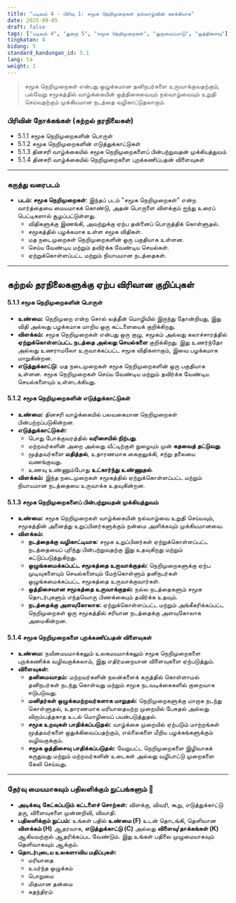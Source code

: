 ```yaml
---
title: "படிவம் 4 - பிரிவு 1: சமூக நெறிமுறைகள் நல்வாழ்வின் ஊக்கியாக"
date: 2025-09-05
draft: false
tags: ["படிவம் 4", "துறை 5", "சமூக நெறிமுறைகள்", "ஒருமைப்பாடு", "ஒத்திசைவு"]
tingkatan: 4
bidang: 5
standard_kandungan_id: 5.1
lang: ta
weight: 1
---
```

> சமூக நெறிமுறைகள் என்பது ஒழுக்கமான தனிநபர்களை உருவாக்குவதற்கும், பல்வேறு சமூகத்தில் வாழ்க்கையின் ஒத்திசைவையும் நல்வாழ்வையும் உறுதி செய்வதற்கும் முக்கியமான நடத்தை வழிகாட்டுதலாகும்.

### பிரிவின் நோக்கங்கள் (கற்றல் தரநிலைகள்)
- 5.1.1 சமூக நெறிமுறைகளின் பொருள்
- 5.1.2 சமூக நெறிமுறைகளின் எடுத்துக்காட்டுகள்
- 5.1.3 தினசரி வாழ்க்கையில் சமூக நெறிமுறைகளைப் பின்பற்றுவதன் முக்கியத்துவம்
- 5.1.4 தினசரி வாழ்க்கையில் நெறிமுறைகளை புறக்கணிப்பதன் விளைவுகள்

---
### கருத்து வரைபடம்
- **படம்: சமூக நெறிமுறைகள்**: இந்தப் படம் "சமூக நெறிமுறைகள்" என்ற வார்த்தையை மையமாகக் கொண்டு, அதன் பொருளை விளக்கும் ஐந்து உரைப் பெட்டிகளால் சூழப்பட்டுள்ளது.
  - விதிகளுக்கு இணங்கி, அவற்றுக்கு ஏற்ப தன்னைப் பொருத்திக் கொள்ளுதல்.
  - சமூகத்தில் பழக்கமாக உள்ள சமூக விதிகள்.
  - மத நடைமுறைகள் நெறிமுறைகளின் ஒரு பகுதியாக உள்ளன.
  - செய்ய வேண்டிய மற்றும் தவிர்க்க வேண்டிய செயல்கள்.
  - ஏற்றுக்கொள்ளப்பட்ட மற்றும் நியாயமான நடத்தைகள்.

---
## கற்றல் தரநிலைகளுக்கு ஏற்ப விரிவான குறிப்புகள்

#### 5.1.1 சமூக நெறிமுறைகளின் பொருள்
- **உண்மை:** நெறிமுறை என்ற சொல் லத்தீன் மொழியில் இருந்து தோன்றியது, இது விதி அல்லது பழக்கமாக மாறிய ஒரு கட்டளையைக் குறிக்கிறது.
- **விளக்கம்:** சமூக நெறிமுறைகள் என்பது ஒரு குழு, சமூகம் அல்லது கலாச்சாரத்தில் **ஏற்றுக்கொள்ளப்பட்ட நடத்தை அல்லது செயல்களை** குறிக்கிறது. இது உணர்ந்தோ அல்லது உணராமலோ உருவாக்கப்பட்ட சமூக விதிகளாகும், இவை பழக்கமாக மாறுகின்றன.
- **எடுத்துக்காட்டு:** மத நடைமுறைகள் சமூக நெறிமுறைகளின் ஒரு பகுதியாக உள்ளன. சமூக நெறிமுறைகள் செய்ய வேண்டிய மற்றும் தவிர்க்க வேண்டிய செயல்களையும் உள்ளடக்கியது.

#### 5.1.2 சமூக நெறிமுறைகளின் எடுத்துக்காட்டுகள்
- **உண்மை:** தினசரி வாழ்க்கையில் பலவகையான நெறிமுறைகள் பின்பற்றப்படுகின்றன.
- **எடுத்துக்காட்டுகள்:**
  - பொது போக்குவரத்தில் **வரிசையில் நிற்பது**.
  - மற்றவர்களின் அறை அல்லது வீட்டிற்குள் நுழையும் முன் **கதவைத் தட்டுவது**.
  - மூத்தவர்களை **மதித்தல்**, உதாரணமாக கைகுலுக்கி, சற்று தலையை வணங்குவது.
  - உணவு உண்ணும்போது **உட்கார்ந்து உண்ணுதல்**.
- **விளக்கம்:** இந்த நடைமுறைகள் சமூகத்தில் ஏற்றுக்கொள்ளப்பட்ட மற்றும் நியாயமான நடத்தையை உருவாக்க உதவுகின்றன.

#### 5.1.3 சமூக நெறிமுறைகளைப் பின்பற்றுவதன் முக்கியத்துவம்
- **உண்மை:** சமூக நெறிமுறைகள் வாழ்க்கையின் நல்வாழ்வை உறுதி செய்யவும், சமூகத்தின் அனைத்து உறுப்பினர்களுக்கும் நன்மை அளிக்கவும் முக்கியமானவை.
- **விளக்கம்:**
  - **நடத்தைக்கு வழிகாட்டியாக:** சமூக உறுப்பினர்கள் ஏற்றுக்கொள்ளப்பட்ட நடத்தையைப் புரிந்து பின்பற்றுவதற்கு இது உதவுகிறது மற்றும் கட்டுப்படுத்துகிறது.
  - **ஒழுங்கமைக்கப்பட்ட சமூகத்தை உருவாக்குதல்:** நெறிமுறைகளுக்கு ஏற்ப முடிவுகளையும் செயல்களையும் மேற்கொள்ளும் தனிநபர்கள் ஒழுங்கமைக்கப்பட்ட சமூகத்தை உருவாக்குவார்கள்.
  - **ஒத்திசைவான சமூகத்தை உருவாக்குதல்:** நல்ல நடத்தைகளும் சமூக தொடர்புகளும் எந்தவொரு பிணக்கையும் தவிர்க்க உதவும்.
  - **நடத்தைக்கு அளவுகோலாக:** ஏற்றுக்கொள்ளப்பட்ட மற்றும் அங்கீகரிக்கப்பட்ட நெறிமுறைகள் ஒரு சமூகத்தில் சரியான நடத்தைக்கு அளவுகோலாக அமைகின்றன.

#### 5.1.4 சமூக நெறிமுறைகளை புறக்கணிப்பதன் விளைவுகள்
- **உண்மை:** நவீனமயமாக்கலும் உலகமயமாக்கலும் சமூக நெறிமுறைகளை புறக்கணிக்க வழிவகுக்கலாம், இது எதிர்மறையான விளைவுகளை ஏற்படுத்தும்.
- **விளைவுகள்:**
  - **தனிமைவாதம்:** மற்றவர்களின் நலன்களைக் கருத்தில் கொள்ளாமல் தனிநபர்கள் நடந்து கொள்வது மற்றும் சமூக நடவடிக்கைகளில் குறைவாக ஈடுபடுவது.
  - **மனிதர்கள் ஒழுக்கமற்றவர்களாக மாறுதல்:** நெறிமுறைகளுக்கு மாறாக நடந்து கொள்ளுதல், உதாரணமாக மரியாதையற்ற முறையில் பேசுதல் அல்லது விரும்பத்தகாத உடல் மொழியைப் பயன்படுத்துதல்.
  - **சமூக உறவுகள் பாதிக்கப்படுதல்:** வாழ்க்கை முறையில் ஏற்படும் மாற்றங்கள் மூத்தவர்களை ஒதுக்கிவைப்பதற்கும், எல்லைகளை மீறிய பழக்கங்களுக்கும் வழிவகுக்கும்.
  - **சமூக ஒத்திசைவு பாதிக்கப்படுதல்:** வேறுபட்ட நெறிமுறைகளை இழிவாகக் கருதுவது மற்றும் மற்றவர்களின் உடைகள் அல்லது வழிபாட்டு முறைகளை கேலி செய்வது.

---
### தேர்வு மையமாகவும் பதிலளிக்கும் நுட்பங்களும் 📝
- **அடிக்கடி கேட்கப்படும் கட்டளைச் சொற்கள்:** விளக்கு, விவரி, கூறு, எடுத்துக்காட்டு தரு, விளைவுகளை முன்னறிவி, விவாதி.
- **பதிலளிக்கும் நுட்பம்:** உங்கள் பதில் **உண்மை (F)** உடன் தொடங்கி, தெளிவான **விளக்கம் (H)** ஆதரவாக, **எடுத்துக்காட்டு (C)** அல்லது **விளைவு/தாக்கங்கள் (K)** ஆகியவற்றால் ஆதரிக்கப்பட வேண்டும். இது உங்கள் பதிலை முழுமையாகவும் தெளிவாகவும் ஆக்கும்.
- **தொடர்புடைய உலகளாவிய மதிப்புகள்:**
  - மரியாதை
  - உயர்ந்த ஒழுக்கம்
  - பொறுமை
  - மிதமான தன்மை
  - சுதந்திரம்